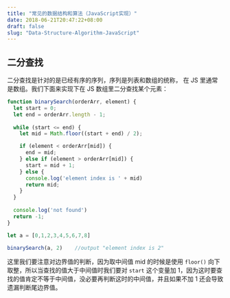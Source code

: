 ```yaml
---
title: "常见的数据结构和算法（JavaScript实现）"
date: 2018-06-21T20:47:22+08:00
draft: false
slug: "Data-Structure-Algorithm-JavaScript"
---
```


## 二分查找

二分查找是针对的是已经有序的序列，序列是列表和数组的统称， 在 JS 里通常是数组。我们下面来实现下在 JS 数组里二分查找某个元素：

```js
function binarySearch(orderArr, element) {
  let start = 0;
  let end = orderArr.length - 1;
  
  while (start <= end) {
    let mid = Math.floor((start + end) / 2);

    if (element < orderArr[mid]) {
      end = mid;
    } else if (element > orderArr[mid]) {
      start = mid + 1;
    } else {
      console.log('element index is ' + mid)
      return mid;
    }
  }
  
  console.log('not found')
  return -1;
}

let a = [0,1,2,3,4,5,6,7,8]

binarySearch(a, 2)    //output "element index is 2"
```

这里我们要注意对边界值的判断，因为取中间值 mid 的时候是使用 `floor()` 向下取整，所以当查找的值大于中间值时我们要对 `start` 这个变量加 1，因为这时要查找的值肯定不等于中间值，没必要再判断这时的中间值，并且如果不加 1 还会导致遗漏判断尾边界值。 